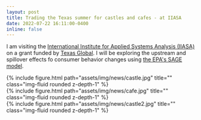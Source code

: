 ```yaml
---
layout: post
title: Trading the Texas summer for castles and cafes - at IIASA
date: 2022-07-22 16:11:00-0400
inline: false
---
```


I am visiting the [International Institute for Applied Systems Analysis (IIASA)](https://iiasa.ac.at/) on a grant funded by [Texas Global](https://global.utexas.edu/). I will be exploring the upstream and spillover effects fo consumer behavior changes using [the EPA's SAGE model](https://www.epa.gov/environmental-economics/cge-modeling-regulatory-analysis).


<div class="row">
    <div class="col-sm mt-3 mt-md-0">
        {% include figure.html path="assets/img/news/castle.jpg" title="" class="img-fluid rounded z-depth-1" %}
    </div>
    <div class="col-sm mt-3 mt-md-0">
        {% include figure.html path="assets/img/news/cafe.jpg" title="" class="img-fluid rounded z-depth-1" %}
    </div>
</div>

<div class="row">
    <div class="col-sm mt-3 mt-md-0">
        {% include figure.html path="assets/img/news/castle2.jpg" title="" class="img-fluid rounded z-depth-1" %}
    </div>
</div>